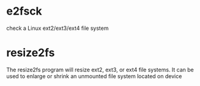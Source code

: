 # e2fsck

check a Linux ext2/ext3/ext4 file system


# resize2fs

The resize2fs program will resize ext2, ext3, or ext4 file systems.  It  can  be used  to  enlarge  or shrink an unmounted file system located on device
